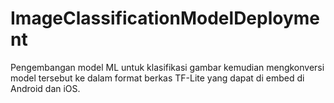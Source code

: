 # ImageClassificationModelDeployment
Pengembangan model ML untuk klasifikasi gambar kemudian mengkonversi model tersebut ke dalam format berkas TF-Lite yang dapat di embed di Android dan iOS.
